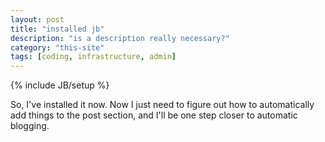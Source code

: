 ```yaml
---
layout: post
title: "installed jb"
description: "is a description really necessary?"
category: "this-site"
tags: [coding, infrastructure, admin]
---
```

{% include JB/setup %}

So, I've installed it now. Now I just need to figure out how to
automatically add things to the post section, and I'll be one step
closer to automatic blogging. 
